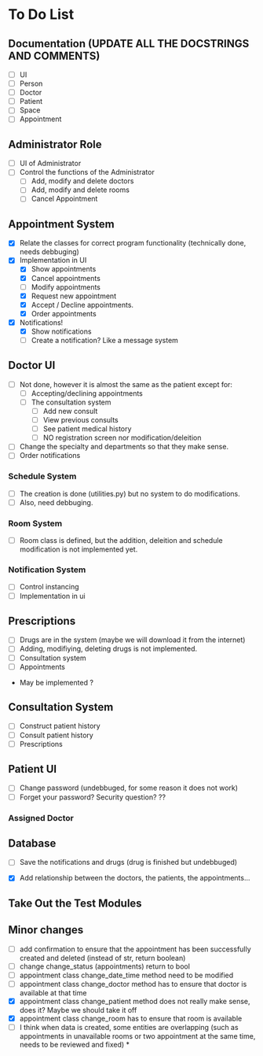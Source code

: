 # To Do List

## Documentation (UPDATE ALL THE DOCSTRINGS AND COMMENTS)

- [ ] UI
- [ ] Person
- [ ] Doctor
- [ ] Patient
- [ ] Space
- [ ] Appointment

## Administrator Role

- [ ] UI of Administrator
- [ ] Control the functions of the Administrator
  - [ ] Add, modify and delete doctors
  - [ ] Add, modify and delete rooms
  - [ ] Cancel Appointment

## Appointment System

- [x] Relate the classes for correct program functionality (technically done, needs debbuging)
- [x] Implementation in UI
  - [x] Show appointments
  - [x] Cancel appointments
  - [ ] Modify appointments
  - [x] Request new appointment
  - [x] Accept / Decline appointments.
  - [x] Order appointments
- [x] Notifications!
  - [x] Show notifications
  - [ ] Create a notification? Like a message system

## Doctor UI

- [ ] Not done, however it is almost the same as the patient except for:
  - [ ] Accepting/declining appointments
  - [ ] The consultation system
    - [ ] Add new consult
    - [ ] View previous consults
    - [ ] See patient medical history
    - [ ] NO registration screen nor modification/deleition
- [ ] Change the specialty and departments so that they make sense.
- [ ] Order notifications

### Schedule System

- [ ] The creation is done (utilities.py) but no system to do modifications.
- [ ] Also, need debbuging.

### Room System

- [ ] Room class is defined, but the addition, deleition and schedule modification is not implemented yet.

### Notification System

- [ ] Control instancing
- [ ] Implementation in ui

## Prescriptions

- [ ] Drugs are in the system (maybe we will download it from the internet)
- [ ] Adding, modifiying, deleting drugs is not implemented.
- [ ] Consultation system
- [ ] Appointments
- May be implemented ?

## Consultation System

- [ ] Construct patient history
- [ ] Consult patient history
- [ ] Prescriptions

## Patient UI

- [ ] Change password (undebbuged, for some reason it does not work)
- [ ] Forget your password? Security question? ??

### Assigned Doctor

## Database

- [ ] Save the notifications and drugs (drug is finished but undebbuged)

- [x] Add relationship between the doctors, the patients, the appointments...

## Take Out the Test Modules

## Minor changes

- [ ] add confirmation to ensure that the appointment has been successfully created and deleted (instead of str, return boolean)
- [ ] change change_status (appointments) return to bool
- [ ] appointment class change_date_time method need to be modified
- [ ] appointment class change_doctor method has to ensure that doctor is available at that time
- [x] appointment class change_patient method does not really make sense, does it? Maybe we should take it off
- [x] appointment class change_room has to ensure that room is available
- [ ] I think when data is created, some entities are overlapping (such as appointments in unavailable rooms or two appointment at the same time, needs to be reviewed and fixed) *